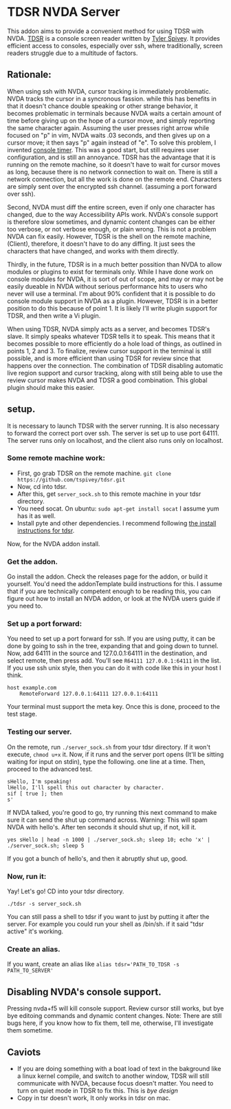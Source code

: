 # TDSR NVDA Server

This addon aims to provide a convenient method for using TDSR with NVDA.
[TDSR][1] is a console screen reader written by [Tyler Spivey][2]. It provides efficient access to consoles, especially over ssh, where traditionally, screen readers struggle due to a multitude of factors. 

## Rationale:

When using ssh with NVDA, cursor tracking is immediately problematic.
NVDA tracks the cursor in a syncronous fassion.
while this has benefits in that it doesn't chance double speaking or other strange behavior, it becomes problematic in terminals because NVDA waits a certain amount of time before giving up on the hope of a cursor move, and simply reporting the same character again.
Assuming the user presses right arrow while focused on "p" in vim,   NVDA waits .03 seconds, and then  gives up on a cursor move; it then  says "p" again instead of "e".
To solve this problem, I invented [console timer][3]. This was a good start, but still requires user configuration, and is still an annoyance.
TDSR has the advantage that it is running on the remote machine, so it doesn't have to wait for cursor moves as long, because there is no network connection to wait on.
There is still a network connection, but all the work is done on the remote end. Characters are simply sent over the encrypted ssh channel. (assuming a port forward over ssh).

Second, NVDA must diff the entire screen, even if only one character has changed, due to the way Accessibility APIs work. NVDA's console support is therefore slow sometimes, and dynamic content changes can be either too verbose, or not verbose enough, or plain wrong.
This is not a problem NVDA can fix easily.
However, TDSR is the shell on the remote machine, (Client), therefore, it doesn't have to do any diffing. It just sees the characters that have changed, and works with them directly.

Thirdly, in the future, TDSR is in a much better possition than NVDA to allow modules or plugins to exist for terminals only. 
While I have done work on console modules for NVDA, it is sort of out of scope, and may or may not be easily dueable in NVDA without serious performance hits to users who never will use a terminal.
I'm about 90% confident that it is possible to do console module support in NVDA as a plugin. However, TDSR is in a better position to do this because of point 1.
It is likely I'll write plugin support for TDSR, and then write a Vi plugin.

When using TDSR, NVDA simply acts as a server, and becomes TDSR's slave. It simply speaks whatever TDSR tells it to speak.
This means that it becomes possible to more efficiently do a hole load of things, as outlined in points 1, 2 and 3.
To finalize, review cursor support in the terminal is still possible, and is more efficient than using TDSR for review since that happens over the connection.
The combination of TDSR disabling automatic live region support and cursor tracking, along with still being able to use the review cursor makes NVDA and TDSR a good combination.
This global plugin should make this easier.

## setup.

It is necessary to launch TDSR with the server running.
It is also necessary to forward the correct port over ssh.
The server is set up to use port 64111. The server runs only on localhost, and the client also runs only on localhost.

### Some remote machine work:

* First, go grab TDSR on the remote machine.
    `git clone https://github.com/tspivey/tdsr.git`
* Now, cd into tdsr.
* After this, get `server_sock.sh` to this remote machine in your tdsr directory.
* You need socat. On ubuntu: `sudo apt-get install socat` I assume yum has it as well.
* Install pyte and other dependencies. I recommend following [the install instructions for tdsr][1].

Now, for the NVDA addon install.

### Get the addon.

Go install the addon. Check the releases page for the addon, or build it yourself. You'd need the addonTemplate build instructions for this.
I assume that if you are technically competent enough to be reading this, you can figure out how to install an NVDA addon, or look at the NVDA users guide if you need to.

### Set up a port forward:

You need to set up a port forward for ssh.
If you are using putty, it can be done by going to ssh in the tree, expanding that and going down to tunnel. Now, add 64111 in the source and 127.0.0.1:64111 in the destination, and select remote, then press add. You'll see `R64111	127.0.0.1:64111` in the list.
If you use ssh unix style, then you can do it with code like this in your host I think.
```
host example.com
    RemoteForward 127.0.0.1:64111 127.0.0.1:64111
```

Your terminal must support the meta key. Once this is done, proceed to the test stage.

### Testing our server.

On the remote, run `./server_sock.sh` from your tdsr directory. If it won't execute, `chmod u+x` it.
Now, if it runs and the server port opens (It'll be sitting waiting for input on stdin), type the following. one line at a time. Then, proceed to the advanced test.

```
sHello, I'm speaking!
lHello, I'll spell this out character by character.
sif [ true ]; then
s'
```
If NVDA talked, you're good to go, try running this next command to make sure it can send the shut up command across. Warning: This will spam NVDA with hello's. After ten seconds it should shut up, if not, kill it.
```
yes sHello | head -n 1000 | ./server_sock.sh; sleep 10; echo 'x' | ./server_sock.sh; sleep 5
```
If you got a bunch of hello's, and then it abruptly shut up, good. 

### Now, run it:

Yay! Let's go! 
CD into your tdsr directory.
```
./tdsr -s server_sock.sh
```
You can still pass a shell to tdsr if you want to just by putting it after the server. For example you could run your shell as /bin/sh.
if it said "tdsr active" it's working.

### Create an alias.

If you want, create an alias like 
`alias tdsr='PATH_TO_TDSR -s PATH_TO_SERVER'`

## Disabling NVDA's console support.

Pressing nvda+f5 will kill console support. Review cursor still works, but bye bye editoing commands and dynamic content changes.
Note: There are still bugs here, if you know how to fix them, tell me, otherwise, I'll investigate them sometime.

## Caviots

* If you are doing something with a boat load of text in the bakground like a linux kernel compile, and switch to another window, TDSR will still communicate with NVDA, because focus doesn't matter. You need to turn on quiet mode in TDSR to fix this. This is *bye design*
* Copy in tsr doesn't work, It only works in tdsr on mac.

[1]: https://github.com/tspivey/tdsr
[2]: https://github.com/tspivey/
[3]: https://github.com/derekriemer/consoletimer
